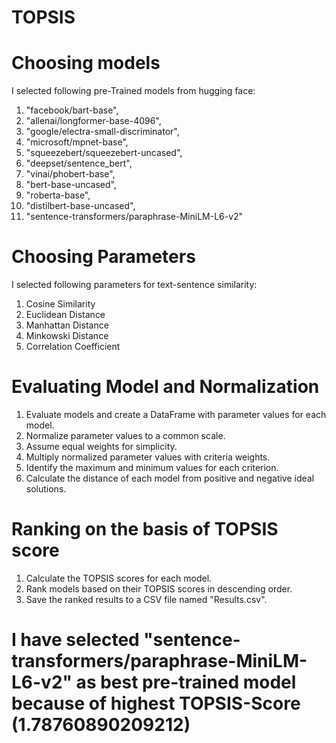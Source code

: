 # TOPSIS


# Choosing models
I selected following pre-Trained models from hugging face:
1. "facebook/bart-base",
2. "allenai/longformer-base-4096",
3. "google/electra-small-discriminator",
4. "microsoft/mpnet-base",
5. "squeezebert/squeezebert-uncased",
6. "deepset/sentence_bert",
7. "vinai/phobert-base",
8. "bert-base-uncased",
9. "roberta-base",
10. "distilbert-base-uncased",
11. "sentence-transformers/paraphrase-MiniLM-L6-v2"

    
# Choosing Parameters
I selected following parameters for text-sentence similarity:
1. Cosine Similarity
2. Euclidean Distance
3. Manhattan Distance
4. Minkowski Distance
5. Correlation Coefficient

   
# Evaluating Model and Normalization
1. Evaluate models and create a DataFrame with parameter values for each model.
2. Normalize parameter values to a common scale.
3. Assume equal weights for simplicity.
4. Multiply normalized parameter values with criteria weights.
5. Identify the maximum and minimum values for each criterion.
6. Calculate the distance of each model from positive and negative ideal solutions.

   
# Ranking on the basis of TOPSIS score
1. Calculate the TOPSIS scores for each model.
2. Rank models based on their TOPSIS scores in descending order.
3. Save the ranked results to a CSV file named "Results.csv".

   
# I have selected "sentence-transformers/paraphrase-MiniLM-L6-v2" as best pre-trained model because of highest TOPSIS-Score (1.78760890209212)
